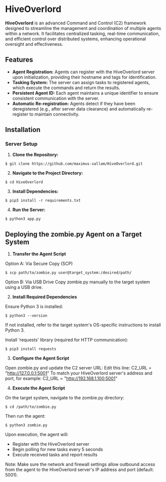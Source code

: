 # HiveOverlord

**HiveOverlord** is an advanced Command and Control (C2) framework designed to streamline the management and coordination of multiple agents within a network. 
It facilitates centralized tasking, real-time communication, and efficient control over distributed systems, enhancing operational oversight and effectiveness.

## Features

- **Agent Registration:** Agents can register with the HiveOverlord server upon initialization, providing their hostname and tags for identification.
- **Tasking System:** The server can assign tasks to registered agents, which execute the commands and return the results.
- **Persistent Agent ID:** Each agent maintains a unique identifier to ensure consistent communication with the server.
- **Automatic Re-registration:** Agents detect if they have been deregistered (e.g., after server data clearance) and automatically re-register to maintain connectivity.

## Installation

### Server Setup

1. **Clone the Repository:**
```
$ git clone https://github.com/maximus-sallam/HiveOverlord.git
```

2. **Navigate to the Project Directory:**
```
$ cd HiveOverlord
```

3. **Install Dependencies:**
```
$ pip3 install -r requirements.txt
```

4. **Run the Server:**
```
$ python3 app.py
```

## Deploying the zombie.py Agent on a Target System

1. **Transfer the Agent Script**

Option A: Via Secure Copy (SCP)
```
$ scp path/to/zombie.py user@target_system:/desired/path/
```

Option B: Via USB Drive
Copy zombie.py manually to the target system using a USB drive.

2. **Install Required Dependencies**

Ensure Python 3 is installed:
```
$ python3 --version
```

If not installed, refer to the target system's OS-specific instructions to install Python 3.

Install 'requests' library (required for HTTP communication):
```
$ pip3 install requests
```

3. **Configure the Agent Script**

Open zombie.py and update the C2 server URL:
Edit this line:
C2_URL = "http://127.0.0.1:5001"
To match your HiveOverlord server's address and port, for example:
C2_URL = "http://192.168.1.100:5001"

4. **Execute the Agent Script**

On the target system, navigate to the zombie.py directory:
```
$ cd /path/to/zombie.py
```

Then run the agent:
```
$ python3 zombie.py
```

Upon execution, the agent will:
- Register with the HiveOverlord server
- Begin polling for new tasks every 5 seconds
- Execute received tasks and report results

Note:
Make sure the network and firewall settings allow outbound access from the agent
to the HiveOverlord server's IP address and port (default: 5001).
